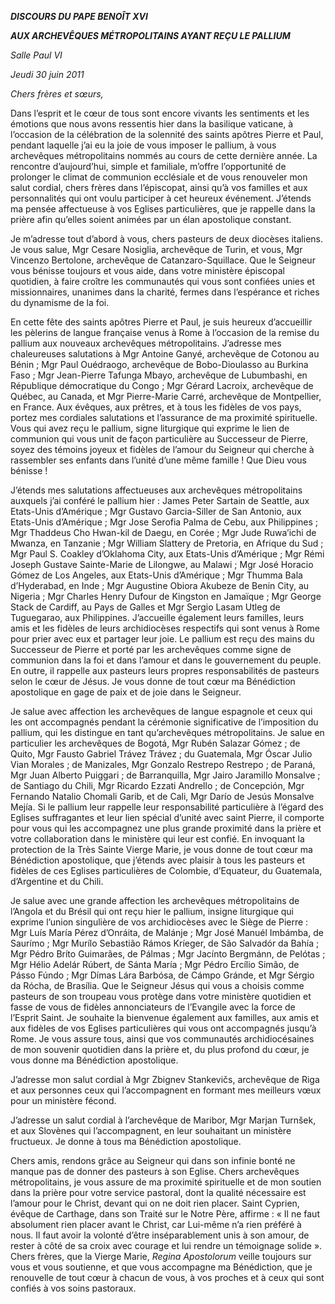 ***DISCOURS DU PAPE BENOÎT XVI***

***AUX ARCHEVÊQUES MÉTROPOLITAINS AYANT REÇU LE PALLIUM***

*Salle Paul VI*

*Jeudi 30 juin 2011*

*Chers frères et sœurs,*

Dans l’esprit et le cœur de tous sont encore vivants les sentiments et les émotions que nous avons ressentis hier dans la basilique vaticane, à l’occasion de la célébration de la solennité des saints apôtres Pierre et Paul, pendant laquelle j’ai eu la joie de vous imposer le pallium, à vous archevêques métropolitains nommés au cours de cette dernière année. La rencontre d’aujourd’hui, simple et familiale, m’offre l’opportunité de prolonger le climat de communion ecclésiale et de vous renouveler mon salut cordial, chers frères dans l’épiscopat, ainsi qu’à vos familles et aux personnalités qui ont voulu participer à cet heureux événement. J’étends ma pensée affectueuse à vos Eglises particulières, que je rappelle dans la prière afin qu’elles soient animées par un élan apostolique constant.

Je m’adresse tout d’abord à vous, chers pasteurs de deux diocèses italiens. Je vous salue, Mgr Cesare Nosiglia, archevêque de Turin, et vous, Mgr Vincenzo Bertolone, archevêque de Catanzaro-Squillace. Que le Seigneur vous bénisse toujours et vous aide, dans votre ministère épiscopal quotidien, à faire croître les communautés qui vous sont confiées unies et missionnaires, unanimes dans la charité, fermes dans l’espérance et riches du dynamisme de la foi.

En cette fête des saints apôtres Pierre et Paul, je suis heureux d’accueillir les pèlerins de langue française venus à Rome à l’occasion de la remise du pallium aux nouveaux archevêques métropolitains. J’adresse mes chaleureuses salutations à Mgr Antoine Ganyé, archevêque de Cotonou au Bénin ; Mgr Paul Ouédraogo, archevêque de Bobo-Dioulasso au Burkina Faso ; Mgr Jean-Pierre Tafunga Mbayo, archevêque de Lubumbashi, en République démocratique du Congo ; Mgr Gérard Lacroix, archevêque de Québec, au Canada, et Mgr Pierre-Marie Carré, archevêque de Montpellier, en France. Aux évêques, aux prêtres, et à tous les fidèles de vos pays, portez mes cordiales salutations et l’assurance de ma proximité spirituelle. Vous qui avez reçu le pallium, signe liturgique qui exprime le lien de communion qui vous unit de façon particulière au Successeur de Pierre, soyez des témoins joyeux et fidèles de l’amour du Seigneur qui cherche à rassembler ses enfants dans l’unité d’une même famille ! Que Dieu vous bénisse !

J’étends mes salutations affectueuses aux archevêques métropolitains auxquels j’ai conféré le pallium hier : James Peter Sartain de Seattle, aux Etats-Unis d’Amérique ; Mgr Gustavo Garcia-Siller de San Antonio, aux Etats-Unis d’Amérique ; Mgr Jose Serofia Palma de Cebu, aux Philippines ; Mgr Thaddeus Cho Hwan-kil de Daegu, en Corée ; Mgr Jude Ruwa’ichi de Mwanza, en Tanzanie ; Mgr William Slattery de Pretoria, en Afrique du Sud ; Mgr Paul S. Coakley d’Oklahoma City, aux Etats-Unis d’Amérique ; Mgr Rémi Joseph Gustave Sainte-Marie de Lilongwe, au Malawi ; Mgr José Horacio Gómez de Los Angeles, aux Etats-Unis d’Amérique ; Mgr Thumma Bala d’Hyderabad, en Inde ; Mgr Augustine Obiora Akubeze de Benin City, au Nigeria ; Mgr Charles Henry Dufour de Kingston en Jamaïque ; Mgr George Stack de Cardiff, au Pays de Galles et Mgr Sergio Lasam Utleg de Tuguegarao, aux Philippines. J’accueille également leurs familles, leurs amis et les fidèles de leurs archidiocèses respectifs qui sont venus à Rome pour prier avec eux et partager leur joie. Le pallium est reçu des mains du Successeur de Pierre et porté par les archevêques comme signe de communion dans la foi et dans l’amour et dans le gouvernement du peuple. En outre, il rappelle aux pasteurs leurs propres responsabilités de pasteurs selon le cœur de Jésus. Je vous donne de tout cœur ma Bénédiction apostolique en gage de paix et de joie dans le Seigneur.

Je salue avec affection les archevêques de langue espagnole et ceux qui les ont accompagnés pendant la cérémonie significative de l’imposition du pallium, qui les distingue en tant qu’archevêques métropolitains. Je salue en particulier les archevêques de Bogotá, Mgr Rubén Salazar Gómez ; de Quito, Mgr Fausto Gabriel Trávez Trávez ; du Guatemala, Mgr Óscar Julio Vian Morales ; de Manizales, Mgr Gonzalo Restrepo Restrepo ; de Paraná, Mgr Juan Alberto Puiggari ; de Barranquilla, Mgr Jairo Jaramillo Monsalve ; de Santiago du Chili, Mgr Ricardo Ezzati Andrello ; de Concepción, Mgr Fernando Natalio Chomali Garib, et de Cali, Mgr Darío de Jesús Monsalve Mejía. Si le pallium leur rappelle leur responsabilité particulière à l’égard des Eglises suffragantes et leur lien spécial d’unité avec saint Pierre, il comporte pour vous qui les accompagnez une plus grande proximité dans la prière et votre collaboration dans le ministère qui leur est confié. En invoquant la protection de la Très Sainte Vierge Marie, je vous donne de tout cœur ma Bénédiction apostolique, que j’étends avec plaisir à tous les pasteurs et fidèles de ces Eglises particulières de Colombie, d’Equateur, du Guatemala, d’Argentine et du Chili.

Je salue avec une grande affection les archevêques métropolitains de l’Angola et du Brésil qui ont reçu hier le pallium, insigne liturgique qui exprime l’union singulière de vos archidiocèses avec le Siège de Pierre : Mgr Luís María Pérez d’Onráita, de Malánje ; Mgr José Manuél Imbámba, de Saurímo ; Mgr Murílo Sebastião Rámos Kríeger, de São Salvadór da Bahía ; Mgr Pédro Bríto Guimarães, de Pálmas ; Mgr Jacínto Bergmánn, de Pelótas ; Mgr Hélio Adelár Rúbert, de Sánta María ; Mgr Pédro Ercílio Simão, de Pásso Fúndo ; Mgr Dímas Lára Barbósa, de Cámpo Gránde, et Mgr Sérgio da Rócha, de Brasília. Que le Seigneur Jésus qui vous a choisis comme pasteurs de son troupeau vous protège dans votre ministère quotidien et fasse de vous de fidèles annonciateurs de l’Evangile avec la force de l’Esprit Saint. Je souhaite la bienvenue également aux familles, aux amis et aux fidèles de vos Eglises particulières qui vous ont accompagnés jusqu’à Rome. Je vous assure tous, ainsi que vos communautés archidiocésaines de mon souvenir quotidien dans la prière et, du plus profond du cœur, je vous donne ma Bénédiction apostolique.

J’adresse mon salut cordial à Mgr Zbignev Stankevičs, archevêque de Riga et aux personnes ceux qui l’accompagnent en formant mes meilleurs vœux pour un ministère fécond.

J’adresse un salut cordial à l’archevêque de Maribor, Mgr Marjan Turnšek, et aux Slovènes qui l’accompagnent, en leur souhaitant un ministère fructueux. Je donne à tous ma Bénédiction apostolique.

Chers amis, rendons grâce au Seigneur qui dans son infinie bonté ne manque pas de donner des pasteurs à son Eglise. Chers archevêques métropolitains, je vous assure de ma proximité spirituelle et de mon soutien dans la prière pour votre service pastoral, dont la qualité nécessaire est l’amour pour le Christ, devant qui on ne doit rien placer. Saint Cyprien, évêque de Carthage, dans son Traité sur le Notre Père, affirme : « Il ne faut absolument rien placer avant le Christ, car Lui-même n’a rien préféré à nous. Il faut avoir la volonté d’être inséparablement unis à son amour, de rester à côté de sa croix avec courage et lui rendre un témoignage solide ». Chers frères, que la Vierge Marie, *Regina Apostolorum* veille toujours sur vous et vous soutienne, et que vous accompagne ma Bénédiction, que je renouvelle de tout cœur à chacun de vous, à vos proches et à ceux qui sont confiés à vos soins pastoraux.